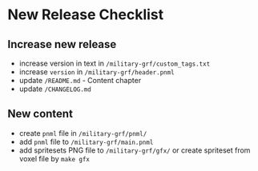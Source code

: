 # New Release Checklist

## Increase new release

- increase version in text in `/military-grf/custom_tags.txt`
- increase `version` in `/military-grf/header.pnml`
- update `/README.md` - Content chapter
- update `/CHANGELOG.md`

## New content

- create `pnml` file in `/military-grf/pnml/`
- add `pnml` file to `/military-grf/main.pnml`
- add spritesets PNG file to `/military-grf/gfx/` or create spriteset from voxel file by `make gfx`
